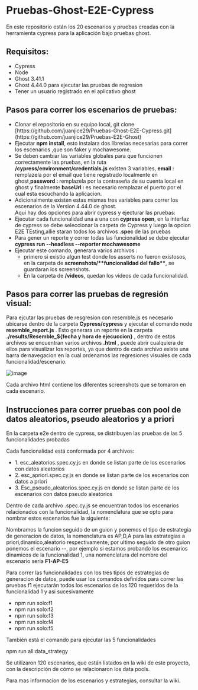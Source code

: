 <h1>Pruebas-Ghost-E2E-Cypress</h1>
<p>En este repositorio están los 20 escenarios y pruebas creadas con la herramienta cypress para la aplicación bajo pruebas ghost.</p>

<h2>Requisitos:</h2>
<ul>
<li>Cypress</li>
<li>Node</li>
<li>Ghost 3.41.1</li>
<li>Ghost 4.44.0 para ejecutar las pruebas de regresion</li>  
<li>Tener un usuario registrado en el aplicativo ghost</li>
</ul>
<h2>Pasos para correr los escenarios de pruebas:</h2>
<ul>
<li>Clonar el repositorio en su equipo local, git clone [https://github.com/juanjice29/Pruebas-Ghost-E2E-Cypress.git](https://github.com/juanjice29/Pruebas-E2E-Ghost)</li>
<li>Ejecutar <b>npm install</b>, esto instalara dos librerias necesarias para correr los escenarios ,que son faker y mochawesome.</li>
<li>Se deben cambiar las variables globales para que funcionen correctamente las pruebas, en la ruta <b>/cypress/environment/credentials.js</b> existen 3 variables, <b>email : </b> remplazela por el email que tiene registrado localmente en ghost,<b>password : </b> remplazela por la contraseña de su cuenta local en ghost y finalmente 
<b>baseUrl : </b> es necesario remplazar el puerto por el cual esta escuchando la aplicacion.</li>
<li>Adicionalmente existen estas mismas tres variables para correr los escenarios de la Version 4.44.0 de ghost.</li>
Aqui hay dos opciones para abrir cypress y ejecturar las pruebas:
<li>Ejecutar cada funcionalidad una a una con <b>cypress open</b>, en la interfaz de cypress se debe seleccionar la carpeta de Cypress y luego la opcion E2E TEsting,allie staran todos los archivos <b>.spec </b> de las pruebas</li>
<li>Para gener un reporte y correr todas las funcionalidad se debe ejecutar <b>cypress run --headless --reporter mochawesome </b></li>
<li>Ejecutar este comando, generara varios archivos :<ul>
    <li>primero si existio algun test donde los asserts no fueron existosos, en la carpeta de <b>screenshots/**funcionalidad del fallo**</b>, se guardaran los screenshots.</li>
    <li>En la carpeta de <b>/videos</b>, quedan los videos de cada funcionalidad.</li>    
</ul> </li>
</ul>
<h2>Pasos para correr las pruebas de regresión visual:</h2>
Para ejcutar las pruebas de resgresion con resemble.js es necesario ubicarse dentro de la carpeta <b>Cypress/cypress</b> y ejecutar el comando node <b>resemble_report.js</b> . Esto generara un reporte en la carpeta
<b>./results/Resemble_${fecha y hora de ejecuccion}</b> , dentro de estos archivos se encuentran varios archivos <b> .html</b> , puede abrir cualquiera de ellos para visualizar los reportes, ya que dentro de cada archivo existe una barra de navegacion en la cual ordenamos las regresiones visuales de cada funcionalidad/escenario.

![image](https://github.com/juanjice29/Pruebas-E2E-Ghost/assets/123905839/a76e7f66-92b6-48e8-b262-9a12ddbcff3f)

Cada archivo html contiene los diferentes screenshots que se tomaron en cada escenario.

<h2>Instrucciones para correr pruebas con pool de datos aleatorios, pseudo aleatorios y a priori</h2>
<p>En la carpeta e2e dentro de cypress, se distribuyen las pruebas de las 5 funcionalidades probadas</p>
<p>Cada funcionalidad está conformada por 4 archivos:</p>
<ul>
    <li>1. esc_aleatorios.spec.cy.js en donde se listan parte de los escenarios con datos aleatorios</li>
    <li>2. esc_apriori.spec.cy.js en donde se listan parte de los escenarios con datos a priori</li>
    <li>3. Esc_pseudo_aleatorios.spec.cy.js en donde se listan parte de los escenarios con datos pseudo aleatorios</li>
   
</ul>
<p>Dentro de cada archivo .spec.cy.js se encuentran todos los escenarios relacionados con la funcionalidad, la nomenclatura que se opto para nombrar estos escenarios fue la siguiente:</p>
<p>Nombramos la funcion seguido de un guion y ponemos el tipo de estrategia de generacion de datos, la nomenclatura es AP,D,A para las estrategias a priori,dinamico,aleatorio respectivamente, por ultimo seguido de otro guion ponemos el escenario <Funcion>-<Estrategia>-<Escenario>, por ejemplo si estamos probando los escenarios dinamicos de la funcionalidad 1, una nomenclatura del nombre del escenario seria <b>F1-AP-E5</b></p>
<p> Para correr las funcionalidades con los tres tipos de estrategias de generacion de datos, puede usar los comandos definidos para correr las pruebas f1 ejecutarán todos los escenarios de los 120 requeridos de la funcionalidad 1 y así sucesivamente</p>
<ul>
    <li>npm run solo:f1</li>
    <li>npm run solo:f2</li>
    <li>npm run solo:f3</li>
    <li>npm run solo:f4</li>
    <li>npm run solo:f5</li>
</ul>

<p>También está el comando para ejecutar las 5 funcionalidades</p>
<p>npm run all:data_strategy</p>

<p>Se utilizaron 120 escenarios, que están listados en la wiki de este proyecto, con la descripción de cómo se relacionaron los data pools.</p>
<p>Para mas informacion de los escenarios y estrategias, consultar la wiki.</p>
